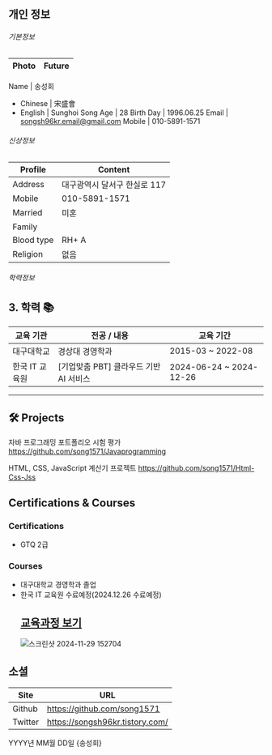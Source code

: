 ## 개인 정보

###### 기본정보  

Photo      | Future
-----------|--------------

Name       | 송성회
 - Chinese | 宋盛會
 - English | Sunghoi Song
Age        | 28 
Birth Day  | 1996.06.25
Email      | songsh96kr.email@gmail.com
Mobile     | 010-5891-1571


###### 신상정보

Profile    | Content
-----------|--------------------------------------
Address    | 대구광역시 달서구 한실로 117
Mobile     | 010-5891-1571
Married    | 미혼
Family     | 
Blood type | RH+ A
Religion   | 없음
  
###### 학력정보

## 3. 학력 📚
 교육 기관 | 전공 / 내용 | 교육 기간
-------------|---------------------------|------------------
대구대학교 | 경상대 경영학과 | 2015-03 ~ 2022-08
한국 IT 교육원 | [기업맞춤 PBT] 클라우드 기반 AI 서비스 | 2024-06-24 ~ 2024-12-26
* * *

## 🛠 Projects

자바 프로그래밍 포트폴리오 시험 평가
https://github.com/song1571/Javaprogramming

HTML, CSS, JavaScript 계산기 프로젝트
https://github.com/song1571/Html-Css-Jss



## Certifications & Courses  

### Certifications
- GTQ 2급

  
### Courses
- 대구대학교 경영학과 졸업
- 한국 IT 교육원 수료예정(2024.12.26 수료예정)
   ##  **[교육과정 보기](./커리큘럼.md)** 
   ![스크린샷 2024-11-29 152704](https://github.com/user-attachments/assets/605b2f17-1adc-4420-871c-0a47adf8089c)


## 소셜
Site     | URL
---------|-------------------------------
Github   | https://github.com/song1571
Twitter  | https://songsh96kr.tistory.com/


YYYY년 MM월 DD일
{송성회}
